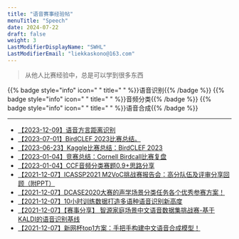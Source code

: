 ```yaml
---
title: "语音赛事经验帖"
menuTitle: "Speech"
date: 2024-07-22
draft: false
weight: 3
LastModifierDisplayName: "SWHL"
LastModifierEmail: "liekkaskono@163.com"
---
```

 
> 从他人比赛经验中，总是可以学到很多东西
 
{{% badge style="info" icon=" " title=" " %}}语音识别{{% /badge %}}
{{% badge style="info" icon=" " title=" " %}}音频分类{{% /badge %}}
{{% badge style="info" icon=" " title=" " %}}语音合成{{% /badge %}}
 
---
 

- [【2023-12-09】语音方言距离识别](https://mp.weixin.qq.com/s/aAlQzVXzQYfeT8NxsxrbsQ)
- [【2023-07-01】BirdCLEF 2023比赛总结。](http://mp.weixin.qq.com/s?__biz=Mzk0NDE5Nzg1Ng==&mid=2247507790&idx=1&sn=4020c94e864c78093f87be14a9deb966&chksm=c32ac6c1f45d4fd7ce7869ec5f7624236648d263322a35828654bba7669b748a586e44ba8ebc#rd)
- [【2023-06-23】Kaggle比赛总结：BirdCLEF 2023](http://mp.weixin.qq.com/s?__biz=MzIwNDA5NDYzNA==&mid=2247501856&idx=1&sn=50450d96fcffea84ef2c474ae6be627d&chksm=96c7e5e5a1b06cf3fc7cd73758183ea2f09c4877329cb3dce94858c58c1b69ccde4897886c00#rd)
- [【2023-01-04】竞赛总结：Cornell Birdcall比赛复盘](http://mp.weixin.qq.com/s?__biz=MzIwNDA5NDYzNA==&amp;mid=2247486716&amp;idx=1&amp;sn=c197333bb2978af65803268abcef025d&amp;chksm=96c42139a1b3a82f4d8a050ff5935bdd636db758d36e761dea6ae6704729786d265ca44d0b20&amp;scene=21#wechat_redirect)
- [【2023-01-04】CCF音频分类赛题0.9+思路分享](http://mp.weixin.qq.com/s?__biz=MzIwNDA5NDYzNA==&amp;mid=2247488141&amp;idx=1&amp;sn=4150b6c28245d553d2af3a274aa6b47f&amp;chksm=96c43f48a1b3b65e9ef67f88b8d61952bfe8f1fef01ed79b54dbc0eff1463c6af7d5297f9095&amp;scene=21#wechat_redirect)
- [【2021-12-07】ICASSP2021 M2VoC挑战赛报告会：高分队伍及评审分享回顾（附PPT）](https://blog.51cto.com/u_15282126/2946959)
- [【2021-12-07】DCASE2020大赛的声学场景分类任务各个优秀参赛方案！](https://flashgene.com/archives/141126.html)
- [【2021-12-07】10小时训练数据打造多语种语音识别新高度](https://cloud.tencent.com/developer/article/1770023)
- [【2021-12-07】【赛事分享】 智源家庭场景中文语音数据集挑战赛-基于KALDI的语音识别基线](https://www.bilibili.com/video/av95030153/)
- [【2021-12-07】新网杯top1方案：手把手构建中文语音合成模型！](https://mp.weixin.qq.com/s/xRqvXYtWqY6HbDawmxBpbw)
